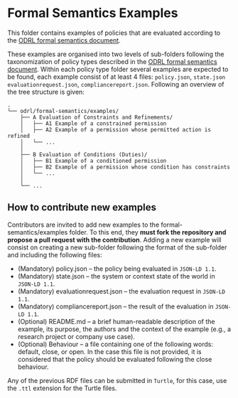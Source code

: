# Formal Semantics Examples

This folder contains examples of policies that are evaluated according to the [ODRL formal semantics document](https://w3c.github.io/odrl/formal-semantics/).

These examples are organised into two levels of sub-folders following the taxonomization of policy types described in the [ODRL formal semantics document](https://w3c.github.io/odrl/formal-semantics/). Within each policy type folder several examples are expected to be found, each example consist of at least 4 files: `policy.json`, `state.json` `evaluationrequest.json`, `compliancereport.json`. Following an overview of the tree structure is given: 

```console
.
└── odrl/formal-semantics/examples/
    ├── A Evaluation of Constraints and Refinements/
    │   ├── A1 Example of a constrained permission
    │   ├── A2 Example of a permission whose permitted action is refined
    │   └── ...
    │
    ├── B Evaluation of Conditions (Duties)/
    │   ├── B1 Example of a conditioned permission
    │   ├── B2 Example of a permission whose condition has constraints
    │   └── ...
    │
    └── ...
```

## How to contribute new examples

Contributors are invited to add new examples to the formal-semantics/examples folder. To this end, they **must fork the repository and propose a pull request with the contribution**. Adding a new example will consist on creating a new sub-folder following the format of the sub-folder and including the following files:

* (Mandatory) policy.json – the policy being evaluated in `JSON-LD 1.1`.
* (Mandatory) state.json – the system or context state of the world in `JSON-LD 1.1`.
* (Mandatory) evaluationrequest.json – the evaluation request in `JSON-LD 1.1`.
* (Mandatory) compliancereport.json – the result of the evaluation in `JSON-LD 1.1`.
* (Optional) README.md – a brief human-readable description of the example, its purpose, the authors and the context of the example (e.g., a research project or company use case).
* (Optional) Behaviour – a file containing one of the following words: default, close, or open. In the case this file is not provided, it is considered that the policy should be evaluated following the close behaviour.

Any of the previous RDF files can be submitted in `Turtle`, for this case, use the `.ttl` extension for the Turtle files.
